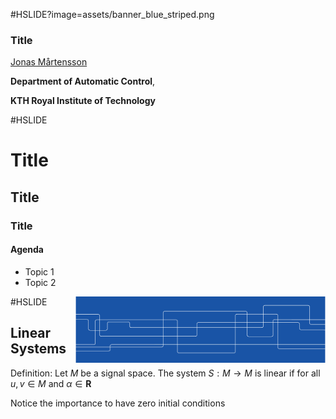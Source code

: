 #HSLIDE?image=assets/banner_blue_striped.png
### Title

[Jonas Mårtensson](mailto:jonas1@kth.se)

**Department of Automatic Control**,

**KTH Royal Institute of Technology**

#HSLIDE

# Title
## Title
### Title
#### Agenda

- Topic 1
- Topic 2

<img src="assets/banner_blue_striped.png" style="width: 400px;" align="right" />

#HSLIDE

## Linear Systems

Definition: Let $M$ be a signal
space. The system $S:M\rightarrow M$ is linear if for all $u,v\in M$ and $\alpha\in \mathbf{R}$


Notice the importance to have zero initial conditions
